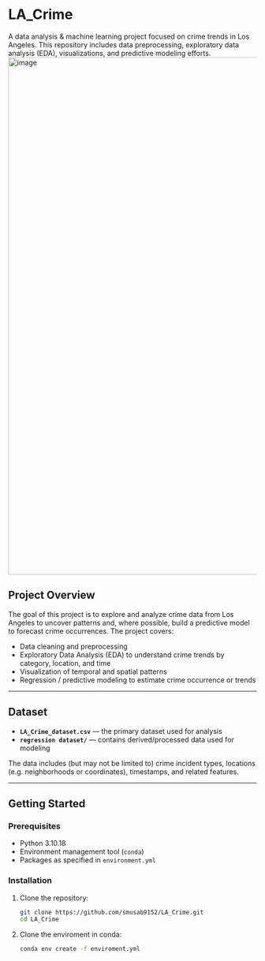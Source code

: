 # LA_Crime

A data analysis & machine learning project focused on crime trends in Los Angeles. This repository includes data preprocessing, exploratory data analysis (EDA), visualizations, and predictive modeling efforts.
<img width="540" height="1049" alt="image" src="https://github.com/user-attachments/assets/cd024531-ea2c-4b3e-bd41-24a3221ceec6" />

## Project Overview

The goal of this project is to explore and analyze crime data from Los Angeles to uncover patterns and, where possible, build a predictive model to forecast crime occurrences. The project covers:

- Data cleaning and preprocessing  
- Exploratory Data Analysis (EDA) to understand crime trends by category, location, and time  
- Visualization of temporal and spatial patterns  
- Regression / predictive modeling to estimate crime occurrence or trends  

---

## Dataset

- **`LA_Crime_dataset.csv`** — the primary dataset used for analysis  
- **`regression dataset/`** — contains derived/processed data used for modeling  

The data includes (but may not be limited to) crime incident types, locations (e.g. neighborhoods or coordinates), timestamps, and related features.

---

## Getting Started

### Prerequisites

- Python 3.10.18
- Environment management tool (`conda`)  
- Packages as specified in `environment.yml`  

### Installation

1. Clone the repository:

   ```bash
   git clone https://github.com/smusab9152/LA_Crime.git
   cd LA_Crime
2. Clone the enviroment in conda:
   ```bash
   conda env create -f enviroment.yml
